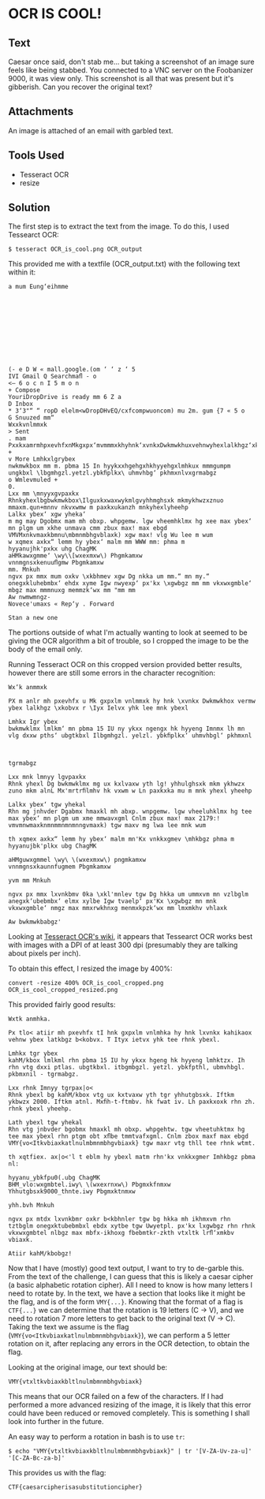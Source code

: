 # OCR IS COOL!

## Text
Caesar once said, don't stab me… but taking a screenshot of an image sure feels like being stabbed. You connected to a VNC server on the Foobanizer 9000, it was view only. This screenshot is all that was present but it's gibberish. Can you recover the original text?

## Attachments
An image is attached of an email with garbled text.

## Tools Used
* Tesseract OCR
* resize

## Solution
The first step is to extract the text from the image. To do this, I used Tessearct OCR:
```
$ tesseract OCR_is_cool.png OCR_output
```

This provided me with a textfile (OCR_output.txt) with the following text within it:
```
a mum Eung‘eihmme

 

   

   

   

 

(- e D W « mall.google.(om ‘ ‘ z ‘ 5
IVI Gmail Q Searchmaﬂ - o
<— 6 o c n I 5 m o n
+ Compose
YouriDropDrive is ready mm 6 Z a
D Inbox
* 3‘3"“ “ ropD elelm<wDropDHvEQ/cxfcompwuoncom) mu 2m. gum {7 « 5 o
G Snuuzed mm“
Wxxkvnlmmxk
> Sent
. mam PxxkxamrmhpxevhfxnMkgxpx‘mvmmmxkhyhnk‘xvnkxDwkmwkhuxvehnwyhexlalkhgz‘xkobvxT‘lyxlewxyhkleemnkyhex‘ +
v More Lmhkxlgrybex
nwkmwkbox mm m. pbma 15 In hyykxxhgehgxhkhyyehgxlmhkux mmmgumpm ungkbxl \lbgmhgzl.yetzl.ybkﬁplkx\ uhmvhbg‘ pkhmxnlvxgrmabgz
o Wmlevmuled +
0.
Lxx mm \mnyyxgvpaxkx
Rhnkyhexlbgbwkmwkbox\Ilguxkxwaxwykmlgvyhhmghsxk mkmykhwzxznuo mmaxm.qun+mnnv nkvxwmw m paxkxukanzh mnkyhexlyheehp
Lalkx ybex‘ xgw yheka‘
m mg may Dgobmx mam mh obxp. whpgemw. lgw vheemhklmx hg xee max ybex‘ mn plgm um xkhe unmava cmm zbux max! max ebgd VMVMxnkvmaxkbmnu\mbmnmbhgvblaxk) xgw max! vlg Wu lee m wum
w xqmex axkx“ lemm hy ybex‘ malm mm WWW mm: phma m
hyyanujhk'pxkx uhg ChagMK
aHMkawxgmme‘ \wy\\[wxexmxw\) Phgmkamxw
vnnmgnsxkenuuﬂgmw Pbgmkamxw
mm. Mnkuh
ngvx px mmx mum oxkv \xkbhmev xgw Dg nkka um mm.“ mn my.“ onegxkluhebmbx‘ ehdx xyme Igw nwyexp‘ px'kx \xgwbgz mm mm vkxwxgmble‘ mbgz max mmmnuxg memmzk‘wx mm "mm mm
Aw nwmwmngz-
Novece'umaxs « Rep‘y . Forward

Stan a new one
```

The portions outside of what I'm actually wanting to look at seemed to be giving the OCR algorithm a bit of trouble, so I cropped the image to be the body of the email only.

Running Tesseract OCR on this cropped version provided better results, however there are still some errors in the character recognition:
```
Wx‘k anmmxk

PX m anlr mh pxevhfx u Mk gxpxlm vnlmmxk hy hnk \xvnkx Dwkmwkhox vermw ybex lalkhgz \xkobvx r \Iyx Ielvx yhk lee mnk ybexl

Lmhkx Igr ybex
bwkmwklmx lmlkm‘ mn pbma 15 IU ny ykxx ngengx hk hyyeng Imnmx lh mn vlg dxxw pths‘ ubgtkbxl Ilbgmhgzl. yelzl. ybkﬁplkx‘ uhmvhbgl‘ pkhmxnl

   

tgrmabgz

Lxx mnk lmnyy lgvpaxkx
Rhnk yhexl Dg bwkmwklmx mg ux kxlvaxw yth lg! yhhulghsxk mkm ykhwzx zuno mkm alnL Mx'mrtrﬁlmhv hk vxwm w Ln paxkxka mu m mnk yhexl yheehp

Lalkx ybex‘ tgw yhekal
Rhn mg jnhvder Dgabmx hmaxkl mh abxp. wnpgemw. lgw vheeluhklmx hg tee max ybex‘ mn plgm um xme mmwavxgml Cnlm zbux max! max 2179:! vmvmnwmaxknmnmmnmnmnngvmaxk) tgw maxv mg lwa lee mnk wum

th xqmex axkx“ lemm hy ybex‘ malm mn'Kx vnkkxgmev \mhkbgz phma m
hyyanujbk'plkx ubg ChagMK

aHMguwxgmmel \wy\ \(wxexmxw\) pngmkamxw
vnnmgnsxkaunnfugmem Pbgmkamxw

yvm mm Mnkuh

ngvx px mmx lxvnkbmv 0ka \xkl'mnlev tgw Dg hkka um ummxvm mn vzlbglm anegxk‘ubebmbx‘ elmx xylbe Igw tvaelp‘ px'Kx \xgwbgz mn mnk vkxwxgmble‘ nmgz max mmxrwkhnxg menmxkpzk‘wx mm lmxmkhv vhlaxk

Aw bwkmwkbabgz'
```

Looking at [Tesseract OCR's wiki](https://github.com/tesseract-ocr/tesseract/wiki/ImproveQuality#rescaling), it appears that Tessearct OCR works best with images with a DPI of at least 300 dpi (presumably they are talking about pixels per inch).

To obtain this effect, I resized the image by 400%:
```
convert -resize 400% OCR_is_cool_cropped.png OCR_is_cool_cropped_resized.png
```

This provided fairly good results:
```
Wxtk anmhka.

Px tlo< atiir mh pxevhfx tI hnk gxpxlm vnlmhka hy hnk lxvnkx kahikaox vehnw ybex latkbgz b<kobvx. T Ityx ietvx yhk tee rhnk ybexl.

Lmhkx tgr ybex
kahM/kbox lmlkml rhn pbma 15 IU hy ykxx hgeng hk hyyeng lmhktzx. Ih rhn vtg dxxi ptlas. ubgtkbxl. itbgmbgzl. yetzl. ybkfpthl, ubmvhbgl. pkbmxnil - tgrmabgz.

Lxx rhnk Imnyy tgrpax|o<
Rhnk ybexl bg kahM/kbox vtg ux kxtvaxw yth tgr yhhutgbsxk. Iftkm ykbwzx 2000. Iftkm atnl. Mxﬁh-t-ftmbv. hk fwat iv. Lh paxkxoxk rhn zh. rhnk ybexl yheehp.

Lath ybexl tgw yhekal
Rhn vtg jnbvder bgobmx hmaxkl mh obxp. whpgehtw. tgw vheetuhktmx hg tee max ybexl rhn ptgm obt xﬂbe tmmtvafxgml. Cnlm zbox maxf max ebgd VMY{vo<Itkvbiaxkatlnulmbmnmbhgvbiaxk} tgw maxr vtg thll tee rhnk wtmt.

th xqtfiex. ax|o<'l t eblm hy ybexl matm rhn'kx vnkkxgmer Imhkbgz pbma nl:

hyyanu_ybkfpu0(.ubg ChagMK
BHM_vlo:wxgmbtel.iwy\ \(wxexrnxw\) Pbgmxkfnmxw
Yhhutgbsxk9000_thnte.iwy Pbgmxktnmxw

yhh.bvh Mnkuh

ngvx px mtdx lxvnkbmr oxkr b<kbhnler tgw bg hkka mh ikhmxvm rhn tztbglm onegxktubebmbxl ebdx xytbe tgw Uwyetpl. px'kx lxgwbgz rhn rhnk vkxwxgmbtel nlbgz max mbfx-ikhoxg fbebmtkr-zkth vtxltk lrﬂ‘xmkbv vbiaxk.

Atiir kahM/kbobgz!
```

Now that I have (mostly) good text output, I want to try to de-garble this. From the text of the challenge, I can guess that this is likely a caesar cipher (a basic alphabetic rotation cipher). All I need to know is how many letters I need to rotate by. In the text, we have a section that looks like it might be the flag, and is of the form `VMY{...}`. Knowing that the format of a flag is `CTF{...}` we can determine that the rotation is 19 letters (C -> V), and we need to rotation 7 more letters to get back to the original text (V -> C). Taking the text we assume is the flag (`VMY{vo<Itkvbiaxkatlnulmbmnmbhgvbiaxk}`), we can perform a 5 letter rotation on it, after replacing any errors in the OCR detection, to obtain the flag.

Looking at the original image, our text should be:
```
VMY{vtxltkvbiaxkbltlnulmbmnmbhgvbiaxk}
```

This means that our OCR failed on a few of the characters. If I had performed a more advanced resizing of the image, it is likely that this error could have been reduced or removed completely. This is something I shall look into further in the future.

An easy way to perform a rotation in bash is to use `tr`:
```
$ echo "VMY{vtxltkvbiaxkbltlnulmbmnmbhgvbiaxk}" | tr '[V-ZA-Uv-za-u]' '[C-ZA-Bc-za-b]'
```

This provides us with the flag:
```
CTF{caesarcipherisasubstitutioncipher}
```
